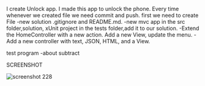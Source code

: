 I create Unlock app. I made this app to unlock the phone.  Every time whenever we created file we need commit and push.
first we need to create File 
  -new solution .gitignore and README.md. 
  -new mvc app in the src folder,solution, xUnit project in the tests folder,add it to our solution.
  -Extend the HomeController with a new action. Add a new View, update the menu.
  -Add a new controller with text, JSON, HTML, and a View.
  
  test program
  -about subtract
  
  
  SCREENSHOT
  

![screenshot 228](https://user-images.githubusercontent.com/42788421/52508136-228b2800-2bb9-11e9-8f5d-db7683eb24c9.png)

